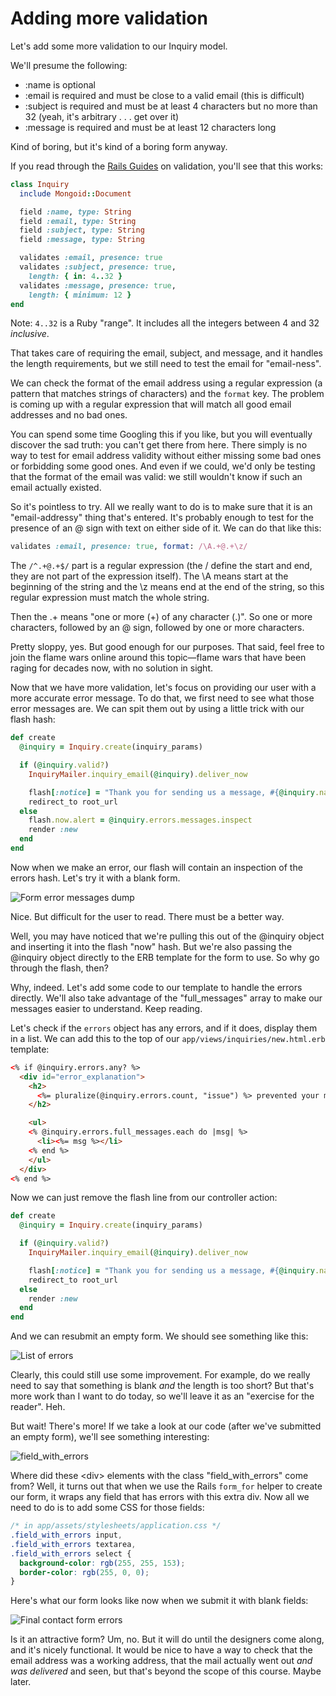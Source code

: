 # Adding more validation

Let's add some more validation to our Inquiry model.

We'll presume the following:

- :name is optional
- :email is required and must be close to a valid email (this is difficult)
- :subject is required and must be at least 4 characters but no more than 32 (yeah, it's arbitrary . . . get over it)
- :message is required and must be at least 12 characters long

Kind of boring, but it's kind of a boring form anyway.

If you read through the [Rails Guides](http://guides.rubyonrails.org/active_record_validations.html#validation-helpers) on validation, you'll see that this works:

```ruby
class Inquiry
  include Mongoid::Document

  field :name, type: String
  field :email, type: String
  field :subject, type: String
  field :message, type: String

  validates :email, presence: true
  validates :subject, presence: true,
    length: { in: 4..32 }
  validates :message, presence: true,
    length: { minimum: 12 }
end
```

Note: `4..32` is a Ruby "range". It includes all the integers between 4 and 32 *inclusive*.

That takes care of requiring the email, subject, and message, and it handles the length requirements, but we still need to test the email for "email-ness".

We can check the format of the email address using a regular expression (a pattern that matches strings of characters) and the `format` key. The problem is coming up with a regular expression that will match all good email addresses and no bad ones.

You can spend some time Googling this if you like, but you will eventually discover the sad truth: you can't get there from here. There simply is no way to test for email address validity without either missing some bad ones or forbidding some good ones. And even if we could, we'd only be testing that the format of the email was valid: we still wouldn't know if such an email actually existed.

So it's pointless to try. All we really want to do is to make sure that it is an "email-addressy" thing that's entered. It's probably enough to test for the presence of an @ sign with text on either side of it. We can do that like this:

```ruby
validates :email, presence: true, format: /\A.+@.+\z/
```

The `/^.+@.+$/` part is a regular expression (the / define the start and end, they are not part of the expression itself). The \A means start at the beginning of the string and the \z means end at the end of the string, so this regular expression must match the whole string.

Then the .+ means "one or more (+) of any character (.)". So one or more characters, followed by an @ sign, followed by one or more characters.

Pretty sloppy, yes. But good enough for our purposes. That said, feel free to join the flame wars online around this topic&mdash;flame wars that have been raging for decades now, with no solution in sight.

Now that we have more validation, let's focus on providing our user with a more accurate error message. To do that, we first need to see what those error messages are. We can spit them out by using a little trick with our flash hash:

```ruby
def create
  @inquiry = Inquiry.create(inquiry_params)

  if (@inquiry.valid?)
    InquiryMailer.inquiry_email(@inquiry).deliver_now

    flash[:notice] = "Thank you for sending us a message, #{@inquiry.name}"
    redirect_to root_url
  else
    flash.now.alert = @inquiry.errors.messages.inspect
    render :new
  end
end
```

Now when we make an error, our flash will contain an inspection of the errors hash. Let's try it with a blank form.

![Form error messages dump](/images/form-errors-dump.png)

Nice. But difficult for the user to read. There must be a better way.

Well, you may have noticed that we're pulling this out of the @inquiry object and inserting it into the flash "now" hash. But we're also passing the @inquiry object directly to the ERB template for the form to use. So why go through the flash, then?

Why, indeed. Let's add some code to our template to handle the errors directly. We'll also take advantage of the "full_messages" array to make our messages easier to understand. Keep reading.

Let's check if the `errors` object has any errors, and if it does, display them in a list. We can add this to the top of our `app/views/inquiries/new.html.erb` template:

```html
<% if @inquiry.errors.any? %>
  <div id="error_explanation">
    <h2>
      <%= pluralize(@inquiry.errors.count, "issue") %> prevented your message from being sent:
    </h2>

    <ul>
    <% @inquiry.errors.full_messages.each do |msg| %>
      <li><%= msg %></li>
    <% end %>
    </ul>
  </div>
<% end %>
```

Now we can just remove the flash line from our controller action:

```ruby
def create
  @inquiry = Inquiry.create(inquiry_params)

  if (@inquiry.valid?)
    InquiryMailer.inquiry_email(@inquiry).deliver_now

    flash[:notice] = "Thank you for sending us a message, #{@inquiry.name}"
    redirect_to root_url
  else
    render :new
  end
end
```

And we can resubmit an empty form. We should see something like this:

![List of errors](/images/list-of-errors.png)

Clearly, this could still use some improvement. For example, do we really need to say that something is blank *and* the length is too short? But that's more work than I want to do today, so we'll leave it as an "exercise for the reader". Heh.

But wait! There's more! If we take a look at our code (after we've submitted an empty form), we'll see something interesting:

![field_with_errors](/images/field-with-errors.png)

Where did these &lt;div&gt; elements with the class "field_with_errors" come from? Well, it turns out that when we use the Rails `form_for` helper to create our form, it wraps any field that has errors with this extra div. Now all we need to do is to add some CSS for those fields:

```css
/* in app/assets/stylesheets/application.css */
.field_with_errors input,
.field_with_errors textarea,
.field_with_errors select {
  background-color: rgb(255, 255, 153);
  border-color: rgb(255, 0, 0);
}
```

Here's what our form looks like now when we submit it with blank fields:

![Final contact form errors](/images/final-form-errors.png)

Is it an attractive form? Um, no. But it will do until the designers come along, and it's nicely functional. It would be nice to have a way to check that the email address was a working address, that the mail actually went out *and was delivered* and seen, but that's beyond the scope of this course. Maybe later.
